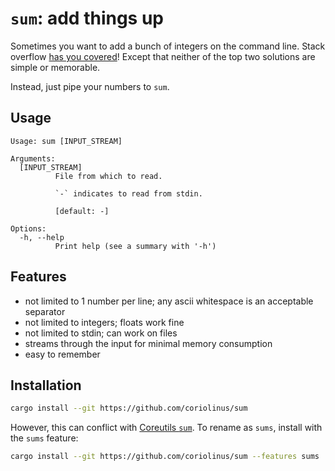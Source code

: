 # `sum`: add things up

Sometimes you want to add a bunch of integers on the command line.
Stack overflow [has you covered](https://stackoverflow.com/questions/450799/shell-command-to-sum-integers-one-per-line)!
Except that neither of the top two solutions are simple or memorable.

Instead, just pipe your numbers to `sum`.

## Usage

```
Usage: sum [INPUT_STREAM]

Arguments:
  [INPUT_STREAM]
          File from which to read.

          `-` indicates to read from stdin.

          [default: -]

Options:
  -h, --help
          Print help (see a summary with '-h')
```

## Features

- not limited to 1 number per line; any ascii whitespace is an acceptable separator
- not limited to integers; floats work fine
- not limited to stdin; can work on files
- streams through the input for minimal memory consumption
- easy to remember

## Installation

```sh
cargo install --git https://github.com/coriolinus/sum
```

However, this can conflict with [Coreutils `sum`](https://www.gnu.org/software/coreutils/sum). To rename as `sums`,
install with the `sums` feature:

```sh
cargo install --git https://github.com/coriolinus/sum --features sums
```
